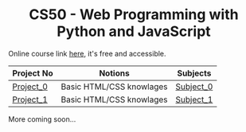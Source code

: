 <h1 align="center">
	CS50 - Web Programming with Python and JavaScript
</h1>

Online course link [here](https://cs50.harvard.edu/web/2020/), it's free and accessible.

| Project No | Notions | Subjects |
|----------|----------|----------|
| [Project_0](Project_0/) | Basic HTML/CSS knowlages | [Subject_0](https://cs50.harvard.edu/web/2020/projects/0/search/) |
| [Project_1](Project_1/) | Basic HTML/CSS knowlages | [Subject_1](https://cs50.harvard.edu/web/2020/projects/1/wiki/) |

More coming soon...
